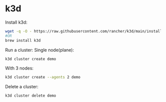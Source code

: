 # k3d
Install k3d:
```bash
wget -q -O - https://raw.githubusercontent.com/rancher/k3d/main/install.sh | bash
#OR
brew install k3d
```

Run a cluster:
Single node(plane):

```bash
k3d cluster create demo
```
With 3 nodes:
```bash
k3d cluster create --agents 2 demo  
```
Delete a cluster:
```bash
k3d cluster delete demo
```